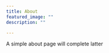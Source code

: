 ```yaml
---
title: About
featured_image: ""
description: ""

---
```



A simple about page will complete latter
